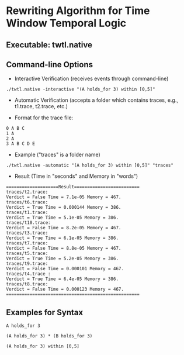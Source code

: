 # Rewriting Algorithm for Time Window Temporal Logic

## Executable: twtl.native

## Command-line Options

- Interactive Verification (receives events through command-line)
```
./twtl.native -interactive "(A holds_for 3) within [0,5]"
```
- Automatic Verification (accepts a folder which contains traces, e.g., t1.trace, t2.trace, etc.)

- Format for the trace file:

```
0 A B C
1 A
2 A
3 A B C D E
```

- Example ("traces" is a folder name)

```
./twtl.native -automatic "(A holds_for 3) within [0,5]" "traces"
```
- Result (Time in "seconds" and Memory in "words")

```
====================Result========================= 
traces/t2.trace: 
Verdict = False Time = 7.1e-05 Memory = 467.
traces/t6.trace: 
Verdict = True Time = 0.000144 Memory = 386.
traces/t1.trace: 
Verdict = True Time = 5.1e-05 Memory = 386.
traces/t10.trace: 
Verdict = False Time = 8.2e-05 Memory = 467.
traces/t3.trace: 
Verdict = True Time = 6.1e-05 Memory = 386.
traces/t7.trace: 
Verdict = False Time = 8.8e-05 Memory = 467.
traces/t5.trace: 
Verdict = True Time = 5.2e-05 Memory = 386.
traces/t9.trace: 
Verdict = False Time = 0.000101 Memory = 467.
traces/t4.trace : 
Verdict = True Time = 6.4e-05 Memory = 386.
traces/t8.trace: 
Verdict = False Time = 0.000123 Memory = 467.
=================================================== 
```

## Examples for Syntax

```
A holds_for 3
```

```
(A holds_for 3) * (B holds_for 3)
```

```
(A holds_for 3) within [0,5]
```